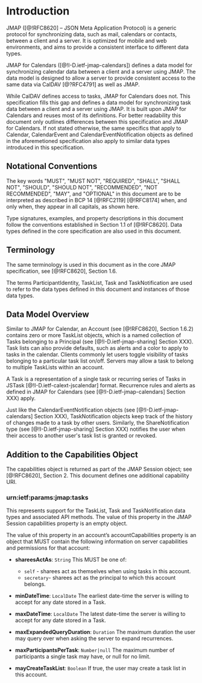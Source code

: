 # Introduction

JMAP ([@!RFC8620] – JSON Meta Application Protocol) is a generic protocol for synchronizing data, such as mail, calendars or contacts, between a client and a server. It is optimized for mobile and web environments, and aims to provide a consistent interface to different data types.

JMAP for Calendars ([@!I-D.ietf-jmap-calendars]) defines a data model for synchronizing calendar data between a client and a server using JMAP. The data model is designed to allow a server to provide consistent access to the same data via CalDAV [@?RFC4791] as well as JMAP.

While CalDAV defines access to tasks, JMAP for Calendars does not. This specification fills this gap and defines a data model for synchronizing task data between a client and a server using JMAP. It is built upon JMAP for Calendars and reuses most of its definitions. For better readability this document only outlines differences between this specification and JMAP for Calendars. If not stated otherwise, the same specifics that apply to Calendar, CalendarEvent and CalendarEventNotification objects as defined in the aforemetioned specification also apply to similar data types introduced in this specification.

## Notational Conventions

The key words "MUST", "MUST NOT", "REQUIRED", "SHALL", "SHALL NOT", "SHOULD", "SHOULD NOT", "RECOMMENDED", "NOT RECOMMENDED", "MAY", and "OPTIONAL" in this document are to be interpreted as described in BCP 14 [@!RFC2119] [@!RFC8174] when, and only when, they appear in all capitals, as shown here.

Type signatures, examples, and property descriptions in this document follow the conventions established in Section 1.1 of [@!RFC8620].  Data types defined in the core specification are also used in this document.

## Terminology

The same terminology is used in this document as in the core JMAP specification, see [@!RFC8620], Section 1.6.

The terms ParticipantIdentity, TaskList, Task and TaskNotification are used to refer to the data types defined in this document and instances of those data types.

## Data Model Overview

Similar to JMAP for Calendar, an Account (see [@!RFC8620], Section 1.6.2) contains zero or more TaskList objects, which is a named collection of Tasks belonging to a Principal (see [@!I-D.ietf-jmap-sharing] Section XXX). Task lists can also provide defaults, such as alerts and a color to apply to tasks in the calendar. Clients commonly let users toggle visibility of tasks belonging to a particular task list on/off. Servers may allow a task to belong to multiple TaskLists within an account.

A Task is a representation of a single task or recurring series of Tasks in JSTask [@!I-D.ietf-calext-jscalendar] format. Recurrence rules and alerts as defined in JMAP for Calendars (see [@!I-D.ietf-jmap-calendars] Section XXX) apply.

Just like the CalendarEventNotification objects (see [@!I-D.ietf-jmap-calendars] Section XXX), TaskNotification objects keep track of the history of changes made to a task by other users. Similarly, the ShareNotification type (see [@!I-D.ietf-jmap-sharing] Section XXX) notifies the user when their access to another user's task list is granted or revoked.

## Addition to the Capabilities Object

The capabilities object is returned as part of the JMAP Session object; see [@!RFC8620], Section 2. This document defines one additional capability URI.

### urn:ietf:params:jmap:tasks

This represents support for the TaskList, Task and TaskNotification data types and associated API methods. The value of this property in the JMAP Session capabilities property is an empty object.

The value of this property in an account’s accountCapabilities property is an object that MUST contain the following information on server capabilities and permissions for that account:

- **shareesActAs**: `String`
  This MUST be one of:

    - `self` - sharees act as themselves when using tasks in this account.
    - `secretary`- sharees act as the principal to which this account belongs.

- **minDateTime**: `LocalDate`
  The earliest date-time the server is willing to accept for any date stored in a Task.
- **maxDateTime**: `LocalDate`
  The latest date-time the server is willing to accept for any date stored in a Task.
- **maxExpandedQueryDuration**: `Duration`
  The maximum duration the user may query over when asking the server to expand recurrences.
- **maxParticipantsPerTask**: `Number|null`
  The maximum number of participants a single task may have, or null for no limit.
- **mayCreateTaskList**: `Boolean`
  If true, the user may create a task list in this account.

